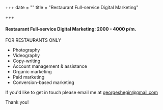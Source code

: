 +++
date = ""
title = "Restaurant Full-service Digital Marketing"

+++
#### Restaurant Full-service Digital Marketing: 2000 - 4000 p/m.

FOR RESTAURANTS ONLY

* Photography
* Videography
* Copy-writing
* Account management & assistance
* Organic marketing
* Paid marketing
* Conversion-based marketing

If you'd like to get in touch please email me at georgeshegin@gmail.com

Thank you!